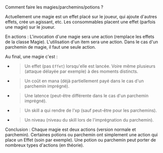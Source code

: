 Comment faire les magies/parchemins/potions ?

Actuellement une magie est un effet placé sur le joueur, qui ajoute d'autres effets, crée un agissant, etc.
Les consommables placent une effet (parfois une magie) sur le joueur.

En actions :
L'invocation d'une magie sera une action (remplace les effets de la classe Magie).
L'utilisation d'un item sera une action.
Dans le cas d'un parchemin de magie, il faut une seule action.



Au final, une magie c'est :
 - > Un effet (pas `Effet`) lorsqu'elle est lancée. Voire même plusieurs (attaque délayée par exemple) à des moments distincts.
 - > Un coût en mana (déjà partiellement payé dans le cas d'un parchemin imprégné).
 - > Une latence (peut-être différente dans le cas d'un parchemin imprégné).
 - > Un skill a qui rendre de l'xp (sauf peut-être pour les parchemins).
 - > Un niveau (niveau du skill lors de l'imprégnation du parchemin).



Conclusion :
Chaque magie est deux actions (version normale et parchemin).
Certaines potions ou parchemin ont simplement une action qui place un Effet (soin par exemple).
Une potion ou parchemin peut porter de nombreux types d'actions (en théorie).